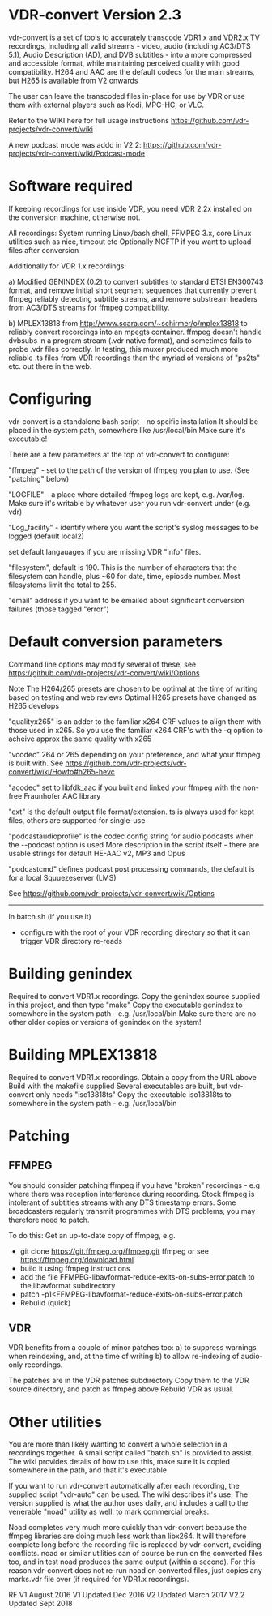 
VDR-convert Version 2.3
=======================
vdr-convert is a set of tools to accurately transcode VDR1.x and VDR2.x TV recordings, including all valid streams - video, audio (including AC3/DTS 5.1), Audio Description (AD), and DVB subtitles - into a more compressed and accessible format, while maintaining perceived quality with good compatibility. H264 and AAC are the default codecs for the main streams, but H265 is available from V2 onwards

The user can leave the transcoded files in-place for use by VDR or use them with external players such as Kodi, MPC-HC, or VLC.

Refer to the WIKI here for full usage instructions
https://github.com/vdr-projects/vdr-convert/wiki

A new podcast mode was addd in V2.2:
https://github.com/vdr-projects/vdr-convert/wiki/Podcast-mode


Software required
=================
If keeping recordings for use inside VDR, you need VDR 2.2x installed on the conversion machine, otherwise not.

All recordings: System running Linux/bash shell, FFMPEG 3.x, core Linux utilities such as nice, timeout etc
Optionally NCFTP if you want to upload files after conversion

Additionally for VDR 1.x recordings:

a) Modified GENINDEX (0.2) to convert subtitles to standard ETSI EN300743 format, and remove initial short segment sequences that currently prevent ffmpeg reliably detecting subtitle streams, and remove substream headers from AC3/DTS streams for ffmpeg compatibility.

b) MPLEX13818 from http://www.scara.com/~schirmer/o/mplex13818 to reliably convert recordings into an mpegts container. ffmpeg doesn't handle dvbsubs in a program stream (.vdr native format), and sometimes fails to probe .vdr files correctly. In testing, this muxer produced much more reliable .ts files from VDR recordings than the myriad of versions of "ps2ts" etc. out there in the web.

Configuring
===========
vdr-convert is a standalone bash script - no spcific installation
It should be placed in the system path, somewhere like /usr/local/bin
Make sure it's executable!

There are a few parameters at the top of vdr-convert to configure:

"ffmpeg" - set to the path of the version of ffmpeg you plan to use.
 (See "patching" below)

"LOGFILE" - a place where detailed ffmpeg logs are kept, e.g. /var/log.
 Make sure it's writable by whatever user you run vdr-convert under (e.g. vdr)

"Log_facility" - identify where you want the script's syslog messages to be logged (default local2)

set default langauages if you are missing VDR "info" files.

"filesystem", default is 190. This is the number of characters that the filesystem can handle, plus ~60 for date, time, epiosde number. Most filesystems limit the total to 255.

"email" address if you want to be emailed about significant conversion failures (those tagged "error")

Default conversion parameters
=============================
Command line options may modify several of these, see
https://github.com/vdr-projects/vdr-convert/wiki/Options

Note The H264/265 presets are chosen to be optimal at the time of writing based on testing and web reviews
Optimal H265 presets have changed as H265 develops

"qualityx265" is an adder to the familiar x264 CRF values to align them with those used in x265.
So you use the familiar x264 CRF's with the -q option to acheive approx the same quality with x265

"vcodec" 264 or 265 depending on your preference, and what your ffmpeg is built with.
See https://github.com/vdr-projects/vdr-convert/wiki/Howto#h265-hevc

"acodec" set to libfdk_aac if you built and linked your ffmpeg with the non-free Fraunhofer AAC library

"ext" is the default output file format/extension.
ts is always used for kept files, others are supported for single-use

"podcastaudioprofile" is the codec config string for audio podcasts when the --podcast option is used
More description in the script itself - there are usable strings for default HE-AAC v2, MP3 and Opus

"podcastcmd" defines podcast post processing commands, the default is for a local Squuezeserver (LMS)

See https://github.com/vdr-projects/vdr-convert/wiki/Options

----
In batch.sh (if you use it)
- configure with the root of your VDR recording directory so that it can trigger VDR directory re-reads


Building genindex
=================
Required to convert VDR1.x recordings.
Copy the genindex source supplied in this project, and then type "make"
Copy the executable genindex to somewhere in the system path - e.g. /usr/local/bin
Make sure there are no other older copies or versions of genindex on the system!

Building MPLEX13818
===================
Required to convert VDR1.x recordings.
Obtain a copy from the URL above
Build with the makefile supplied
Several executables are built, but vdr-convert only needs "iso13818ts"
Copy the executable iso13818ts to somewhere in the system path - e.g. /usr/local/bin

Patching
========
FFMPEG
------
You should consider patching ffmpeg if you have "broken" recordings - e.g where there was reception interference during recording. Stock ffmpeg is intolerant of subtitles streams with any DTS timestamp errors.  Some broadcasters regularly transmit programmes with DTS problems, you may therefore need to patch.

To do this:
Get an up-to-date copy of ffmpeg, e.g.
* git clone https://git.ffmpeg.org/ffmpeg.git ffmpeg or see https://ffmpeg.org/download.html
* build it using ffmpeg instructions
* add the file FFMPEG-libavformat-reduce-exits-on-subs-error.patch to the libavformat subdirectory
* patch -p1<FFMPEG-libavformat-reduce-exits-on-subs-error.patch
* Rebuild (quick)

VDR
----
VDR benefits from a couple of minor patches too:
a) to suppress warnings when reindexing, and, at the time of writing
b) to allow re-indexing of audio-only recordings.

The patches are in the VDR patches subdirectory
Copy them to the VDR source directory, and patch as ffmpeg above
Rebuild VDR as usual.

Other utilities
===============
You are more than likely wanting to convert a whole selection in a recordings together.
A small script called "batch.sh" is provided to assist.
The wiki provides details of how to use this, make sure it is copied somewhere in the path, and that it's executable

If you want to run vdr-convert automatically after each recording, the supplied script "vdr-auto" can be used. The wiki describes it's use. The version supplied is what the author uses daily, and includes a call to the venerable "noad" utility as well, to mark commercial breaks.

Noad completes very much more quickly than vdr-convert because the ffmpeg libraries are doing much less work than libx264.  It will therefore complete long before the recording file is replaced by vdr-convert, avoiding conflicts.  noad or similar utilities can of course be run on the converted files too, and in test noad produces the same output (within a second). For this reason vdr-convert does not re-run noad on converted files, just copies any marks.vdr file over (if required for VDR1.x recordings).

RF V1 August 2016
V1 Updated Dec 2016
V2 Updated March 2017
V2.2 Updated Sept 2018
